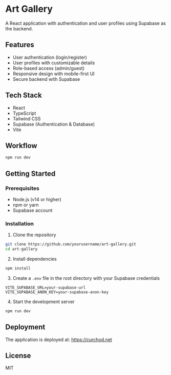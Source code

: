 # Art Gallery

A React application with authentication and user profiles using Supabase as the backend.

## Features

- User authentication (login/register)
- User profiles with customizable details
- Role-based access (admin/guest)
- Responsive design with mobile-first UI
- Secure backend with Supabase

## Tech Stack

- React
- TypeScript
- Tailwind CSS
- Supabase (Authentication & Database)
- Vite

## Workflow

```bash
npm run dev
```

## Getting Started

### Prerequisites

- Node.js (v14 or higher)
- npm or yarn
- Supabase account

### Installation

1. Clone the repository
```bash
git clone https://github.com/yourusername/art-gallery.git
cd art-gallery
```

2. Install dependencies
```bash
npm install
```

3. Create a `.env` file in the root directory with your Supabase credentials
```
VITE_SUPABASE_URL=your-supabase-url
VITE_SUPABASE_ANON_KEY=your-supabase-anon-key
```

4. Start the development server
```bash
npm run dev
```

## Deployment

The application is deployed at: https://curchod.net

## License

MIT
